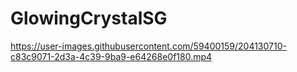 # GlowingCrystalSG

https://user-images.githubusercontent.com/59400159/204130710-c83c9071-2d3a-4c39-9ba9-e64268e0f180.mp4
